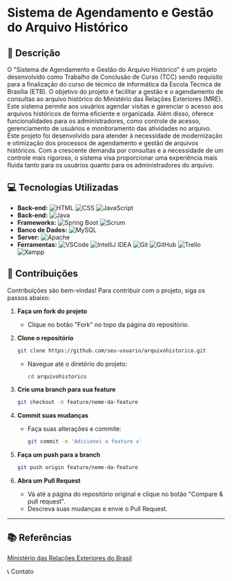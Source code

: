 # Sistema de Agendamento e Gestão do Arquivo Histórico

## 📖 Descrição
O "Sistema de Agendamento e Gestão do Arquivo Histórico" é um projeto desenvolvido como Trabalho de Conclusão de Curso (TCC) sendo requisito para a finalização do curso de técnico de informática da Escola Técnica de Brasília (ETB). O objetivo do projeto é facilitar a gestão e o agendamento de consultas ao arquivo histórico do Ministério das Relações Exteriores (MRE). Este sistema permite aos usuários agendar visitas e gerenciar o acesso aos arquivos históricos de forma eficiente e organizada. Além disso, oferece funcionalidades para os administradores, como controle de acesso, gerenciamento de usuários e monitoramento das atividades no arquivo. Este projeto foi desenvolvido para atender à necessidade de modernização e otimização dos processos de agendamento e gestão de arquivos históricos. Com a crescente demanda por consultas e a necessidade de um controle mais rigoroso, o sistema visa proporcionar uma experiência mais fluida tanto para os usuários quanto para os administradores do arquivo.

## 💻 Tecnologias Utilizadas
- **Back-end:** ![HTML](https://img.shields.io/badge/HTML5-E34F26?style=for-the-badge&logo=html5&logoColor=white) ![CSS](https://img.shields.io/badge/CSS3-1572B6?style=for-the-badge&logo=css3&logoColor=white) ![JavaScript](https://img.shields.io/badge/JavaScript-323330?style=for-the-badge&logo=javascript&logoColor=F7DF1E)
- **Back-end:** ![Java](https://img.shields.io/badge/Java-8B0000?style=for-the-badge&logo=openjdk&logoColor=white)
- **Frameworks:** ![Spring Boot](https://img.shields.io/badge/Spring-6DB33F?style=for-the-badge&logo=spring&logoColor=white) ![Scrum](https://img.shields.io/badge/scrum-grey?style=for-the-badge&logo=scrum)
- **Banco de Dados:** ![MySQL](https://img.shields.io/badge/MySQL-007ACC?style=for-the-badge&logo=mysql&logoColor=white)
- **Server:** ![Apache](https://img.shields.io/badge/apache-%23D42029.svg?style=for-the-badge&logo=apache&logoColor=white)
- **Ferramentas:** ![VSCode](https://img.shields.io/badge/VSCode-007ACC?style=for-the-badge&logo=visual-studio-code&logoColor=white) ![IntelliJ IDEA](https://img.shields.io/badge/IntelliJ%20IDEA-46295A?style=for-the-badge&logo=intellij-idea&logoColor=white) ![Git](https://img.shields.io/badge/git-%23F05033.svg?style=for-the-badge&logo=git&logoColor=white) ![GitHub](https://img.shields.io/badge/github-%23121011.svg?style=for-the-badge&logo=github&logoColor=white) ![Trello](https://img.shields.io/badge/Trello-%23026AA7.svg?style=for-the-badge&logo=Trello&logoColor=white) ![Xampp](https://img.shields.io/badge/xampp-white?style=for-the-badge&logo=xampp)

## 🤝 Contribuições

Contribuições são bem-vindas! Para contribuir com o projeto, siga os passos abaixo:

1. **Faça um fork do projeto**
   - Clique no botão "Fork" no topo da página do repositório.

2. **Clone o repositório**
   ```bash
   git clone https://github.com/seu-usuario/arquivohistorico.git
   ```
   - Navegue até o diretório do projeto:
     ```bash
     cd arquivohistorico
     ```

3. **Crie uma branch para sua feature**
   ```bash
   git checkout -b feature/nome-da-feature
   ```

4. **Commit suas mudanças**
   - Faça suas alterações e commite:
     ```bash
     git commit -m 'Adicionei a feature x'
     ```

5. **Faça um push para a branch**
   ```bash
   git push origin feature/nome-da-feature
   ```

6. **Abra um Pull Request**
   - Vá até a página do repositório original e clique no botão "Compare & pull request".
   - Descreva suas mudanças e envie o Pull Request.

---

## 📚 Referências
[Ministério das Relações Exteriores do Brasil](https://www.gov.br/mre/pt-br)

📞 Contato

